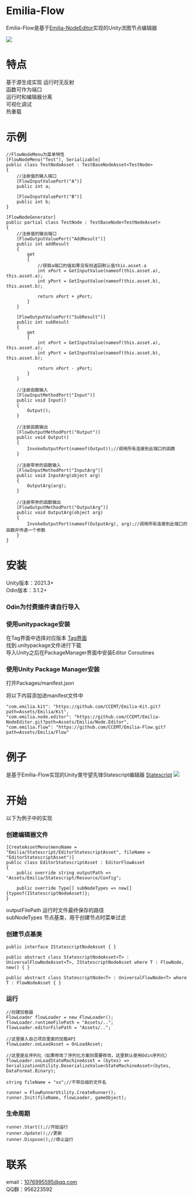 # Emilia-Flow

Emilia-Flow是基于[Emilia-NodeEditor](https://github.com/CCEMT/Emilia-NodeEditor)实现的Unity流图节点编辑器

![](./doc/flow-image.png)

# 特点

基于源生成实现 运行时无反射  
函数可作为端口  
运行时和编辑器分离  
可视化调试  
热重载

# 示例
~~~
//FlowNodeMenu为菜单特性
[FlowNodeMenu("Test"), Serializable]
public class TestNodeAsset : TestBaseNodeAsset<TestNode>
{
    //注册值的输入端口
    [FlowInputValuePort("A")]
    public int a;

    [FlowInputValuePort("B")]
    public int b;
}

[FlowNodeGenerator]
public partial class TestNode : TestBaseNode<TestNodeAsset>
{
    //注册值的输出端口
    [FlowOutputValuePort("AddResult")]
    public int addResult
    {
        get
        {
            //获取a端口的值如果没有则返回默认值this.asset.a
            int xPort = GetInputValue(nameof(this.asset.a), this.asset.a);
            int yPort = GetInputValue(nameof(this.asset.b), this.asset.b);

            return xPort + yPort;
        }
    }

    [FlowOutputValuePort("SubResult")]
    public int subResult
    {
        get
        {
            int xPort = GetInputValue(nameof(this.asset.a), this.asset.a);
            int yPort = GetInputValue(nameof(this.asset.b), this.asset.b);

            return xPort - yPort;
        }
    }

    //注册函数输入
    [FlowInputMethodPort("Input")]
    public void Input()
    {
        Output();
    }

    //注册函数输出
    [FlowOutputMethodPort("Output")]
    public void Output()
    {
        InvokeOutputPort(nameof(Output));//调用所有连接到此端口的函数
    }

    //注册带参的函数输入
    [FlowInputMethodPort("InputArg")]
    public void InputArg(object arg)
    {
        OutputArg(arg);
    }

    //注册带参的函数输出
    [FlowOutputMethodPort("OutputArg")]
    public void OutputArg(object arg)
    {
        InvokeOutputPort(nameof(OutputArg), arg);//调用所有连接到此端口的函数并传递一个参数
    }
}
~~~

# 安装
Unity版本：2021.3+  
Odin版本：3.1.2+  

### Odin为付费插件请自行导入

### 使用unitypackage安装  

在Tag界面中选择对应版本  [Tag界面](https://github.com/CCEMT/Emilia-Flow/tags)  
找到.unitypackage文件进行下载  
导入Unity之后在PackageManager界面中安装Editor Coroutines  

### 使用Unity Package Manager安装  

打开Packages/manifest.json

将以下内容添加进manifest文件中

~~~
"com.emilia.kit": "https://github.com/CCEMT/Emilia-Kit.git?path=Assets/Emilia/Kit",
"com.emilia.node.editor": "https://github.com/CCEMT/Emilia-NodeEditor.git?path=Assets/Emilia/Node.Editor",
"com.emilia.flow": "https://github.com/CCEMT/Emilia-Flow.git?path=Assets/Emilia/Flow"
~~~

# 例子

是基于Emilia-Flow实现的Unity类守望先锋Statescript编辑器 [Statescript](https://github.com/CCEMT/Emilia-Statescript)
![](./doc/statescript.gif)

# 开始

以下为例子中的实现

### 创建编辑器文件

~~~
[CreateAssetMenu(menuName = "Emilia/Statescript/EditorStatescriptAsset", fileName = "EditorStatescriptAsset")]
public class EditorStatescriptAsset : EditorFlowAsset
{
    public override string outputPath => "Assets/Emilia/Statescript/Resource/Config";

    public override Type[] subNodeTypes => new[] {typeof(IStatescriptNodeAsset)};
}
~~~

outputFilePath 运行时文件最终保存的路径  
subNodeTypes 节点基类，用于创建节点时菜单过滤

### 创建节点基类

~~~
public interface IStatescriptNodeAsset { }

public abstract class StatescriptNodeAsset<T> : UniversalFlowNodeAsset<T>, IStatescriptNodeAsset where T : FlowNode, new() { }

public abstract class StatescriptNode<T> : UniversalFlowNode<T> where T : FlowNodeAsset { }
~~~

### 运行

~~~
//创建加载器
FlowLoader flowLoader = new FlowLoader();
flowLoader.runtimeFilePath = "Assets/..";
flowLoader.editorFilePath = "Assets/..";

//这里接入自己项目里面的加载API
flowLoader.onLoadAsset = OnLoadAsset;

//这里是反序列化（如果修改了序列化方案则需要修改，这里默认使用Odin序列化）
flowLoader.onLoadStateMachineAsset = (bytes) => SerializationUtility.DeserializeValue<StateMachineAsset>(bytes, DataFormat.Binary);

string fileName = "xx";//不带后缀的文件名

runner = FlowRunnerUtility.CreateRunner();
runner.Init(fileName, flowLoader, gameObject);
~~~

### 生命周期
~~~
runner.Start();//开始运行
runner.Update();//更新
runner.Dispose();//停止运行
~~~

# 联系

email：1076995595@qq.com  
QQ群：956223592  
